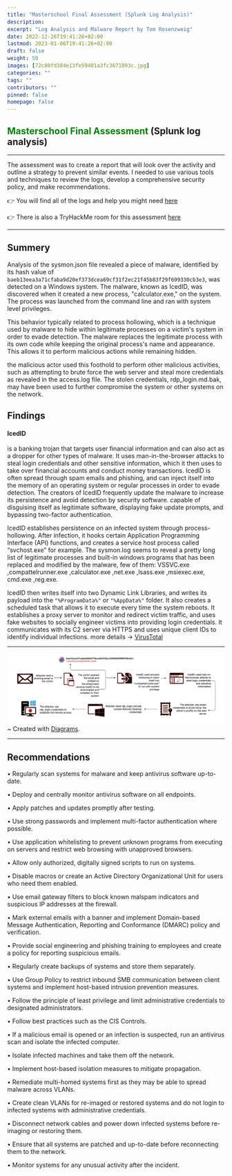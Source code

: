 ```yaml
---
title: "Masterschool Final Assessment (Splunk Log Analysis)"
description: 
excerpt: "Log Analysis and Malware Report by Tom Rosenzweig"
date: 2022-12-26T19:41:26+02:00
lastmod: 2023-01-06T19:41:26+02:00
draft: false
weight: 50
images: [72c80fd384e13fe59401a3fc3671893c.jpg]
categories: ""
tags: ""
contributors: ""
pinned: false
homepage: false
---
```


<h2> <span style="color: green">Masterschool Final Assessment</span> (Splunk log analysis)</h2>


------------------------------------------------------------
The assessment was to create a report that will look over the activity and outline a strategy to prevent similar events. I needed to use various tools and techniques to review the logs, develop a comprehensive security policy, and make recommendations.

👉 You will find all of the logs and help you might need [here](https://github.com/LGOG/Masterschool/tree/Final-Task)

👉 There is also a TryHackMe room for this assessment [here](https://tryhackme.com/room/finalassessment)

--------------------------------------------------------------
## Summery

Analysis of the sysmon.json file revealed a piece of malware, identified by its hash value of `baeb13eea3a71cfaba9d20ef373dcea69cf31f2ec21f45b83f29f699330cb3e3`, was detected on a Windows system. The malware, known as IcedID, was discovered when it created a new process, "calculator.exe," on the system. The process was launched from the command line and ran with system level privileges. 

This behavior typically related to process hollowing, which is a technique used by malware to hide within legitimate processes on a victim's system in order to evade detection. The malware replaces the legitimate process with its own code while keeping the original process's name and appearance. This allows it to perform malicious actions while remaining hidden.

the malicious actor used this foothold to perform other malicious activities, such as attempting to brute force the web server and steal more credentials as revealed in the access.log file. The stolen credentials, rdp_login.md.bak, may have been used to further compromise the system or other systems on the network.

## Findings
<h4>IcedID</h4> is a banking trojan that targets user financial information and can also act as a dropper for other types of malware. It uses man-in-the-browser attacks to steal login credentials and other sensitive information, which it then uses to take over financial accounts and conduct money transactions. IcedID is often spread through spam emails and phishing, and can inject itself into the memory of an operating system or regular processes in order to evade detection. The creators of IcedID frequently update the malware to increase its persistence and avoid detection by security software. capable of disguising itself as legitimate software, displaying fake update prompts, and bypassing two-factor authentication.

IcedID establishes persistence on an infected system through process-hollowing. After infection, it hooks certain Application Programming Interface (API) functions, and creates a service host process called “svchost.exe” for example. 
The sysmon.log seems to reveal a pretty long list of legitimate processes and built-in windows programs that has been replaced and modified by the malware, few of them:
VSSVC.exe ,compattelrunner.exe ,calculator.exe ,net.exe ,lsass.exe ,msiexec.exe, cmd.exe ,reg.exe.

IcedID then writes itself into two Dynamic Link Libraries, and writes its payload into the `"%ProgramData%"` or `"%AppData%"` folder. It also creates a scheduled task that allows it to execute every time the system reboots. It establishes a proxy server to monitor and redirect victim traffic, and uses fake websites to socially engineer victims into providing login credentials. It communicates with its C2 server via HTTPS and uses unique client IDs to identify individual infections. 
more details -> [VirusTotal](https://www.virustotal.com/gui/file/baeb13eea3a71cfaba9d20ef373dcea69cf31f2ec21f45b83f29f699330cb3e3/behavior)

-------------------------------------------------------------------------------

<img src="mygraph.png">~ Created with <a href="https://www.diagrams.net/" target="_blank">Diagrams</a>.

--------------------------------------------------------------------------------

## Recommendations
•	Regularly scan systems for malware and keep antivirus software up-to-date.

•	Deploy and centrally monitor antivirus software on all endpoints.

•	Apply patches and updates promptly after testing.

•	Use strong passwords and implement multi-factor authentication where possible.

•	Use application whitelisting to prevent unknown programs from executing on servers and restrict web 
browsing with unapproved browsers.

•	Allow only authorized, digitally signed scripts to run on systems.

•	Disable macros or create an Active Directory Organizational Unit for users who need them enabled.

•	Use email gateway filters to block known malspam indicators and suspicious IP addresses at the 
firewall.

•	Mark external emails with a banner and implement Domain-based Message Authentication, Reporting and 
Conformance (DMARC) policy and verification.

•	Provide social engineering and phishing training to employees and create a policy for reporting 
suspicious emails.

•	Regularly create backups of systems and store them separately.

•	Use Group Policy to restrict inbound SMB communication between client systems and implement 
host-based intrusion prevention measures.

•	Follow the principle of least privilege and limit administrative credentials to designated 
administrators.

•	Follow best practices such as the CIS Controls.

•	If a malicious email is opened or an infection is suspected, run an antivirus scan and isolate the 
infected computer.

•	Isolate infected machines and take them off the network.

•	Implement host-based isolation measures to mitigate propagation.

•	Remediate multi-homed systems first as they may be able to spread malware across VLANs.

•	Create clean VLANs for re-imaged or restored systems and do not login to infected systems with 
administrative credentials.

•	Disconnect network cables and power down infected systems before re-imaging or restoring them.

•	Ensure that all systems are patched and up-to-date before reconnecting them to the network.

•	Monitor systems for any unusual activity after the incident.






